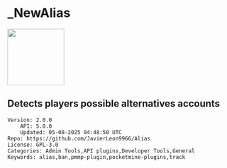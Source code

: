 # _NewAlias
<img src="https://raw.githubusercontent.com/JavierLeon9966/Alias/038ae2e25767059c550327f07a1fc6011b865465/icon.png" width="128" height="128" />

## Detects players possible alternatives accounts
```properties
Version: 2.0.0
    API: 5.0.0
    Updated: 05-08-2025 04:48:50 UTC
Repo: https://github.com/JavierLeon9966/Alias
License: GPL-3.0
Categories: Admin Tools,API plugins,Developer Tools,General
Keywords: alias,ban,pmmp-plugin,pocketmine-plugins,track
```